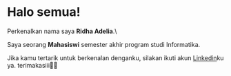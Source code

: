 # Halo semua! 

Perkenalkan nama saya **Ridha Adelia**.\

Saya seorang **Mahasiswi** semester akhir program studi Informatika.

Jika kamu tertarik untuk berkenalan denganku, silakan ikuti akun [Linkedin](https://www.linkedin.com/in/ridhaadelia/)ku ya. terimakasiii🤏🏽

